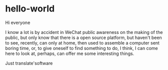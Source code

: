 # hello-world

Hi everyone

I know a lot is by accident in WeChat public awareness on the making of the public, but only know that there is a open source platform, but haven't been to see, recently, can only at home, then used to assemble a computer sent boring time, or, to give oneself to find something to do, I think, I can come here to look at, perhaps, can offer me some interesting things.

Just translate'software
